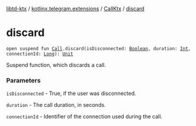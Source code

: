 [libtd-ktx](../../index.md) / [kotlinx.telegram.extensions](../index.md) / [CallKtx](index.md) / [discard](./discard.md)

# discard

`open suspend fun `[`Call`](https://tdlibx.github.io/td/docs/org/drinkless/td/libcore/telegram/TdApi.Call.html)`.discard(isDisconnected: `[`Boolean`](https://kotlinlang.org/api/latest/jvm/stdlib/kotlin/-boolean/index.html)`, duration: `[`Int`](https://kotlinlang.org/api/latest/jvm/stdlib/kotlin/-int/index.html)`, connectionId: `[`Long`](https://kotlinlang.org/api/latest/jvm/stdlib/kotlin/-long/index.html)`): `[`Unit`](https://kotlinlang.org/api/latest/jvm/stdlib/kotlin/-unit/index.html)

Suspend function, which discards a call.

### Parameters

`isDisconnected` - True, if the user was disconnected.

`duration` - The call duration, in seconds.

`connectionId` - Identifier of the connection used during the call.